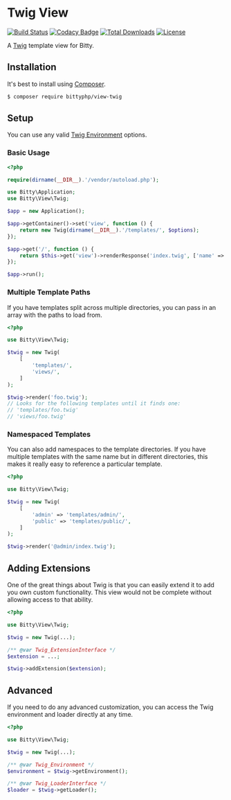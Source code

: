 # Twig View

[![Build Status](https://travis-ci.org/bittyphp/view-twig.svg?branch=master)](https://travis-ci.org/bittyphp/view-twig)
[![Codacy Badge](https://api.codacy.com/project/badge/Coverage/c1ba5f9952b4438f9583d2da0dd19167)](https://www.codacy.com/app/bittyphp/view-twig)
[![Total Downloads](https://poser.pugx.org/bittyphp/view-twig/downloads)](https://packagist.org/packages/bittyphp/view-twig)
[![License](https://poser.pugx.org/bittyphp/view-twig/license)](https://packagist.org/packages/bittyphp/view-twig)

A [Twig](https://twig.symfony.com/) template view for Bitty.

## Installation

It's best to install using [Composer](https://getcomposer.org/).

```sh
$ composer require bittyphp/view-twig
```

## Setup

You can use any valid [Twig Environment](https://twig.symfony.com/doc/2.x/api.html#environment-options) options.

### Basic Usage

```php
<?php

require(dirname(__DIR__).'/vendor/autoload.php');

use Bitty\Application;
use Bitty\View\Twig;

$app = new Application();

$app->getContainer()->set('view', function () {
    return new Twig(dirname(__DIR__).'/templates/', $options);
});

$app->get('/', function () {
    return $this->get('view')->renderResponse('index.twig', ['name' => 'Joe Schmoe']);
});

$app->run();

```

### Multiple Template Paths

If you have templates split across multiple directories, you can pass in an array with the paths to load from.

```php
<?php

use Bitty\View\Twig;

$twig = new Twig(
    [
        'templates/',
        'views/',
    ]
);

$twig->render('foo.twig');
// Looks for the following templates until it finds one:
// 'templates/foo.twig'
// 'views/foo.twig'

```

### Namespaced Templates

You can also add namespaces to the template directories. If you have multiple templates with the same name but in different directories, this makes it really easy to reference a particular template.

```php
<?php

use Bitty\View\Twig;

$twig = new Twig(
    [
        'admin' => 'templates/admin/',
        'public' => 'templates/public/',
    ]
);

$twig->render('@admin/index.twig');

```

## Adding Extensions

One of the great things about Twig is that you can easily extend it to add you own custom functionality. This view would not be complete without allowing access to that ability.

```php
<?php

use Bitty\View\Twig;

$twig = new Twig(...);

/** @var Twig_ExtensionInterface */
$extension = ...;

$twig->addExtension($extension);

```

## Advanced

If you need to do any advanced customization, you can access the Twig environment and loader directly at any time.

```php
<?php

use Bitty\View\Twig;

$twig = new Twig(...);

/** @var Twig_Environment */
$environment = $twig->getEnvironment();

/** @var Twig_LoaderInterface */
$loader = $twig->getLoader();

```
